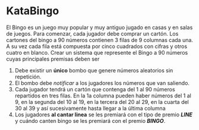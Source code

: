 # KataBingo #

El Bingo es un juego muy popular y muy antiguo jugado en casas y en salas de juegos. Para comenzar, cada jugador debe comprar 
un cartón. Los cartones del bingo a 90 números contienen 3 filas de 9 columnas cada una. A su vez cada fila está compuesta por 
cinco cuadrados con cifras y otros cuatro en blanco. Crear un sistema que represente el Bingo a 90 números cuyas principales 
premisas deben ser

  1. Debe existir un **único** bombo que genere números aleatorios sin repetición.
  2. El bombo debe *notificar* a los jugadores los números que van saliendo.
  3. Cada jugador tendrá un cartón que contenga del 1 al 90 números repartidos en tres filas. En la 1a columna pueden haber
     números del 1 al 9, en la segunda del 10 al 19, en la tercera del 20 al 29, en la cuarta del 30 al 39 y así sucesivamente
     hasta llegar a la última columna
  3. Los jugadores **al cantar linea** se les premiará con el tipo de premio _**LINE**_ y cuándo canten bingo se les premiará
     con el premio _**BINGO**_.